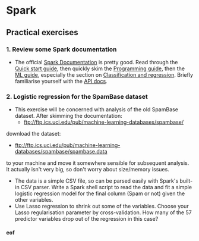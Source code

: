 # Spark

## Practical exercises

### 1. Review some Spark documentation

* The official [Spark Documentation](http://spark.apache.org/docs/2.1.0/) is pretty good. Read through the [Quick start guide](http://spark.apache.org/docs/2.1.0/quick-start.html), then quickly skim the [Programming guide](http://spark.apache.org/docs/2.1.0/programming-guide.html), then the [ML guide](http://spark.apache.org/docs/2.1.0/ml-guide.html), especially the section on [Classification and regression](http://spark.apache.org/docs/2.1.0/ml-classification-regression.html). Briefly familiarise yourself with the [API docs](http://spark.apache.org/docs/2.1.0/api/scala/index.html#org.apache.spark.package).

### 2. Logistic regression for the SpamBase dataset

* This exercise will be concerned with analysis of the old SpamBase dataset. After skimming the documentation:
  * ftp://ftp.ics.uci.edu/pub/machine-learning-databases/spambase/

download the dataset:

* ftp://ftp.ics.uci.edu/pub/machine-learning-databases/spambase/spambase.data

to your machine and move it somewhere sensible for subsequent analysis. It actually isn't very big, so don't worry about size/memory issues.
* The data is a simple CSV file, so can be parsed easily with Spark's built-in CSV parser. Write a Spark shell script to read the data and fit a simple logistic regression model for the final column (Spam or not) given the other variables.
* Use Lasso regression to shrink out some of the variables. Choose your Lasso regularisation parameter by cross-validation. How many of the 57 predictor variables drop out of the regression in this case?

#### eof
